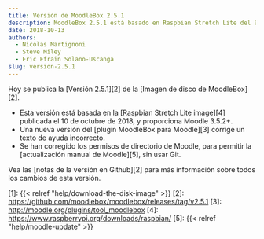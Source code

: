 ```yaml
---
title: Versión de MoodleBox 2.5.1
description: MoodleBox 2.5.1 está basado en Raspbian Stretch Lite del 9 de octubre de 2018. Permite actualizar Moodle manualmente.
date: 2018-10-13
authors:
  - Nicolas Martignoni
  - Steve Miley
  - Eric Efrain Solano-Uscanga
slug: version-2.5.1
---
```


Hoy se publica la [Versión 2.5.1][2] de la [Imagen de disco de MoodleBox][2].

  - Esta versión está basada en la [Raspbian Stretch Lite image][4] publicada el 10 de octubre de 2018, y proporciona Moodle 3.5.2+.
  - Una nueva versión del [plugin MoodleBox para Moodle][3] corrige un texto de ayuda incorrecto.
  - Se han corregido los permisos de directorio de Moodle, para permitir la [actualización manual de Moodle][5], sin usar Git.

Vea las [notas de la versión en Github][2] para más información sobre todos los cambios de esta versión.

 [1]: {{< relref "help/download-the-disk-image" >}}
 [2]: https://github.com/moodlebox/moodlebox/releases/tag/v2.5.1
 [3]: http://moodle.org/plugins/tool_moodlebox
 [4]: https://www.raspberrypi.org/downloads/raspbian/
 [5]: {{< relref "help/moodle-update" >}}
